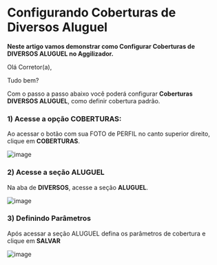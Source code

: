 # Configurando Coberturas de Diversos Aluguel
**Neste artigo vamos demonstrar como Configurar Coberturas de DIVERSOS ALUGUEL no Aggilizador.**

Olá Corretor(a),

Tudo bem?

Com o passo a passo abaixo você poderá configurar **Coberturas DIVERSOS ALUGUEL**, como definir cobertura padrão.

### 1) Acesse a opção COBERTURAS:

Ao acessar o botão com sua FOTO de PERFIL no canto superior direito, clique em **COBERTURAS**.

![image](https://github.com/user-attachments/assets/a18210ea-2888-4280-be8c-714b25baf7af)

### 2) Acesse a seção ALUGUEL

Na aba de **DIVERSOS**, acesse a seção **ALUGUEL**.

![image](https://github.com/user-attachments/assets/035e7e2d-d33f-4145-a9a5-15fb4d47ce99)

### 3) Definindo Parâmetros

Após acessar a seção ALUGUEL defina os parâmetros de cobertura e clique em **SALVAR**

![image](https://github.com/user-attachments/assets/5cc8a079-11ae-4088-a9bb-8d4d7f026225)
